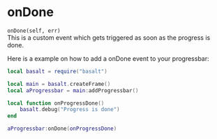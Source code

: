 # onDone

`onDone(self, err)`<br>
This is a custom event which gets triggered as soon as the progress is done.

Here is a example on how to add a onDone event to your progressbar:

```lua
local basalt = require("basalt")

local main = basalt.createFrame()
local aProgressbar = main:addProgressbar()

local function onProgressDone()
    basalt.debug("Progress is done")
end

aProgressbar:onDone(onProgressDone)
```
